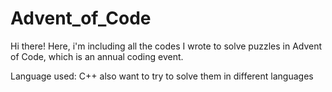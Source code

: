 # Advent_of_Code
Hi there! Here, i'm including all the codes I wrote to solve puzzles in Advent of Code, which is an annual coding event.

Language used: C++
also want to try to solve them in different languages
